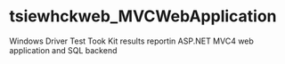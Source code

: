 # tsiewhckweb_MVCWebApplication
Windows Driver Test Took Kit results reportin ASP.NET MVC4 web application and SQL backend
